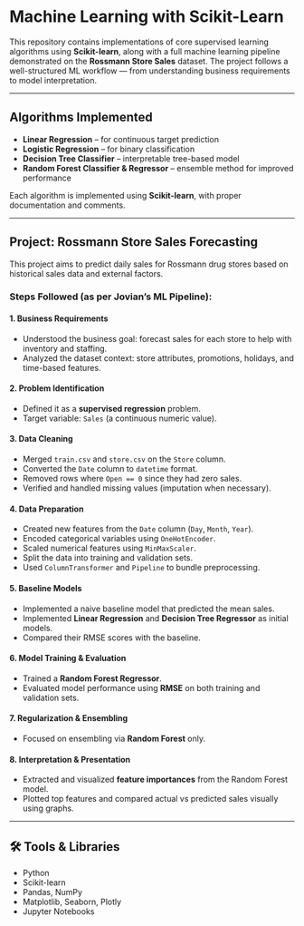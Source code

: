 #  Machine Learning with Scikit-Learn

This repository contains implementations of core supervised learning algorithms using **Scikit-learn**, along with a full machine learning pipeline demonstrated on the **Rossmann Store Sales** dataset. The project follows a well-structured ML workflow — from understanding business requirements to model interpretation.

---
##  Algorithms Implemented

- **Linear Regression** – for continuous target prediction  
- **Logistic Regression** – for binary classification  
- **Decision Tree Classifier** – interpretable tree-based model  
- **Random Forest Classifier & Regressor** – ensemble method for improved performance  

Each algorithm is implemented using **Scikit-learn**, with proper documentation and comments.

---

##  Project: Rossmann Store Sales Forecasting

This project aims to predict daily sales for Rossmann drug stores based on historical sales data and external factors.

###  Steps Followed (as per Jovian’s ML Pipeline):

#### 1. **Business Requirements**
- Understood the business goal: forecast sales for each store to help with inventory and staffing.
- Analyzed the dataset context: store attributes, promotions, holidays, and time-based features.

#### 2. **Problem Identification**
- Defined it as a **supervised regression** problem.
- Target variable: `Sales` (a continuous numeric value).

#### 3. **Data Cleaning**
- Merged `train.csv` and `store.csv` on the `Store` column.
- Converted the `Date` column to `datetime` format.
- Removed rows where `Open == 0` since they had zero sales.
- Verified and handled missing values (imputation when necessary).

#### 4. **Data Preparation**
- Created new features from the `Date` column (`Day`, `Month`, `Year`).
- Encoded categorical variables using `OneHotEncoder`.
- Scaled numerical features using `MinMaxScaler`.
- Split the data into training and validation sets.
- Used `ColumnTransformer` and `Pipeline` to bundle preprocessing.

#### 5. **Baseline Models**
- Implemented a naive baseline model that predicted the mean sales.
- Implemented **Linear Regression** and **Decision Tree Regressor** as initial models.
- Compared their RMSE scores with the baseline.

#### 6. **Model Training & Evaluation**
- Trained a **Random Forest Regressor**.
- Evaluated model performance using **RMSE** on both training and validation sets.

#### 7. **Regularization & Ensembling**
- Focused on ensembling via **Random Forest** only.

#### 8. **Interpretation & Presentation**
- Extracted and visualized **feature importances** from the Random Forest model.
- Plotted top features and compared actual vs predicted sales visually using graphs.

---

## 🛠 Tools & Libraries

- Python  
- Scikit-learn  
- Pandas, NumPy  
- Matplotlib, Seaborn, Plotly
- Jupyter Notebooks
